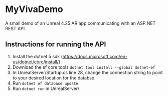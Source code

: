 # MyVivaDemo

A small demo of an Unreal 4.25 AR app communicating with an ASP.NET REST API.

## Instructions for running the API
1. Install the dotnet 5 sdk (https://docs.microsoft.com/en-us/dotnet/core/install/)
2. Download the ef core tools `dotnet tool install --global dotnet-ef`
2. In UnrealServer/Startup.cs line 28, change the connection string to point to your desired location for the databse.
3. Run `dotnet ef database update` 
4. Run `dotnet run` in UnrealServer/
